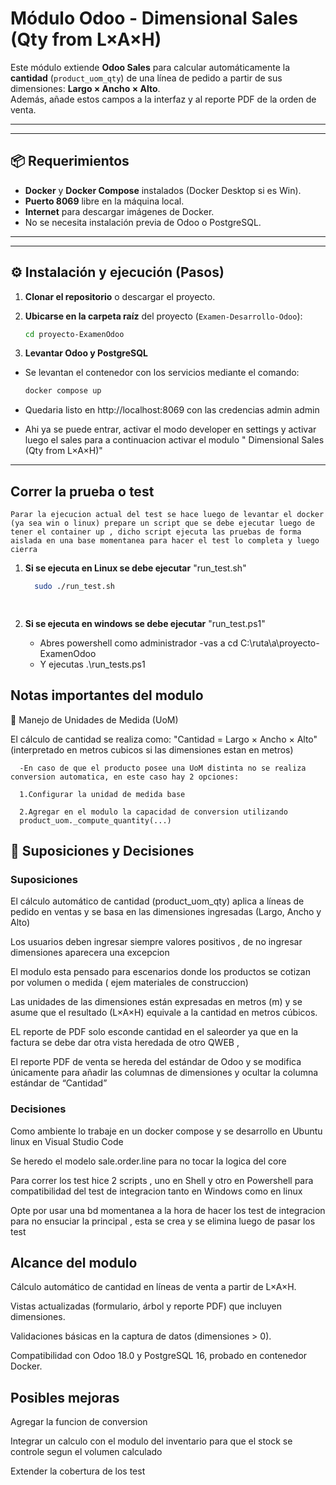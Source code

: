 # Módulo Odoo - Dimensional Sales (Qty from L×A×H)

Este módulo extiende **Odoo Sales** para calcular automáticamente la **cantidad** (`product_uom_qty`) de una línea de pedido a partir de sus dimensiones: **Largo × Ancho × Alto**.  
Además, añade estos campos a la interfaz y al reporte PDF de la orden de venta.

---

-----------------------------------------------------------------------------
## 📦 Requerimientos

- **Docker** y **Docker Compose** instalados (Docker Desktop si es Win).
- **Puerto 8069** libre en la máquina local.
- **Internet** para descargar imágenes de Docker.
- No se necesita instalación previa de Odoo o PostgreSQL.  

---

-----------------------------------------------------------------------------
## ⚙️ Instalación y ejecución (Pasos)

1. **Clonar el repositorio** o descargar el proyecto.
   
2. **Ubicarse en la carpeta raíz** del proyecto (`Examen-Desarrollo-Odoo`):
   ```bash
   cd proyecto-ExamenOdoo

3. **Levantar Odoo y PostgreSQL**
 - Se levantan el contenedor con los servicios mediante el comando: 
    ```bash
    docker compose up 

- Quedaria listo en http://localhost:8069 con las credencias admin admin 
  
- Ahi ya se puede entrar, activar el modo developer en settings y activar luego 
el sales para a continuacion activar el modulo " Dimensional Sales (Qty from L×A×H)" 

-----------------------------------------------------------------------------

## Correr la prueba o test  

    Parar la ejecucion actual del test se hace luego de levantar el docker (ya sea win o linux) prepare un script que se debe ejecutar luego de tener el container up , dicho script ejecuta las pruebas de forma aislada en una base momentanea para hacer el test lo completa y luego cierra

   1. **Si se ejecuta en Linux se debe ejecutar** "run_test.sh"
      ```bash
        sudo ./run_test.sh

    
2. **Si se ejecuta en windows se debe ejecutar** "run_test.ps1"
    
    - Abres powershell como administrador
    -vas a cd C:\ruta\a\proyecto-ExamenOdoo
    - Y ejecutas .\run_tests.ps1

      

   


## Notas importantes del modulo

📖 Manejo de Unidades de Medida (UoM)

El cálculo de cantidad se realiza como: 
   "Cantidad = Largo × Ancho × Alto"  (interpretado en metros cubicos si las dimensiones estan en metros)
      

      -En caso de que el producto posee una UoM distinta no se realiza conversion automatica, en este caso hay 2 opciones:

      1.Configurar la unidad de medida base

      2.Agregar en el modulo la capacidad de conversion utilizando
      product_uom._compute_quantity(...)




## 📌 Suposiciones y Decisiones

### Suposiciones

El cálculo automático de cantidad (product_uom_qty) aplica a líneas de pedido en ventas y se basa en las dimensiones ingresadas (Largo, Ancho y Alto)

Los usuarios deben ingresar siempre valores positivos , de no ingresar dimensiones aparecera una excepcion 

El modulo esta pensado para escenarios donde los productos se cotizan por volumen o medida ( ejem materiales de construccion)

Las unidades de las dimensiones están expresadas en metros (m) y se asume que el resultado (L×A×H) equivale a la cantidad en metros cúbicos.

EL reporte de PDF  solo esconde cantidad en el saleorder ya que en la factura se debe dar otra vista heredada de otro QWEB , 

El reporte PDF de venta se hereda del estándar de Odoo y se modifica únicamente para añadir las columnas de dimensiones y ocultar la columna estándar de “Cantidad”

### Decisiones 

Como ambiente lo trabaje en un docker compose y se desarrollo en Ubuntu linux en Visual Studio Code 

Se heredo el modelo sale.order.line para no tocar la logica del core

Para correr los test hice 2 scripts , uno en Shell y otro en Powershell para compatibilidad del test de integracion tanto en Windows como en linux 

Opte por usar una bd momentanea a la hora de hacer los test de integracion para no ensuciar la principal , esta se crea y se elimina luego de pasar los test

## Alcance del modulo 
    
Cálculo automático de cantidad en líneas de venta a partir de L×A×H.

Vistas actualizadas (formulario, árbol y reporte PDF) que incluyen dimensiones.

Validaciones básicas en la captura de datos (dimensiones > 0).

Compatibilidad con Odoo 18.0 y PostgreSQL 16, probado en contenedor Docker.

## Posibles mejoras

Agregar la funcion de conversion 

Integrar un calculo con el modulo del inventario para que el stock se controle segun el volumen calculado 

Extender la cobertura de los test 



